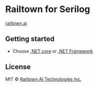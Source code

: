 ﻿# Railtown for Serilog
[railtown.ai](https://www.railtown.ai/)


## Getting started
- Choose [.NET core](https://github.com/RailtownAI/RailtownSamples/tree/master/Serilog/Railtown.Samples.Serilog.NetCoreSample) or
[.NET Framework](https://github.com/RailtownAI/RailtownSamples/tree/master/Serilog/Railtown.Samples.Serilog.NetFrameworkSample)

## License

MIT  © [Railtown AI Technologies Inc.](https://www.railtown.ai/)
